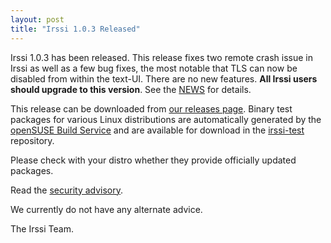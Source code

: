 ```yaml
---
layout: post
title: "Irssi 1.0.3 Released"
---
```


Irssi 1.0.3 has been released. This release fixes two remote crash issue
in Irssi as well as a few bug fixes, the most notable that TLS can now be disabled from within the text-UI. There are no new features. **All Irssi users should upgrade to this version**. See the
[NEWS](//raw.githubusercontent.com/irssi/irssi/1.0.3/NEWS) for
details.

This release can be downloaded from [our releases
page](https://github.com/irssi/irssi/releases). Binary test packages
for various Linux distributions are automatically generated by the
[openSUSE Build Service](https://build.opensuse.org/) and are
available for download in the
[irssi-test](https://software.opensuse.org/download.html?project=home:ailin_nemui:irssi-test;package=irssi)
repository.

Please check with your distro whether they provide officially updated
packages.

Read the [security advisory](/security/irssi_sa_2017_06.txt).

We currently do not have any alternate advice.

The Irssi Team.
